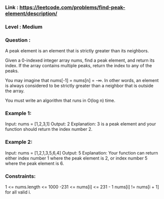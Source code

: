 ### Link : https://leetcode.com/problems/find-peak-element/description/
### Level : Medium


### Question : 

A peak element is an element that is strictly greater than its neighbors.

Given a 0-indexed integer array nums, find a peak element, and return its index. If the array contains multiple peaks, return the index to any of the peaks.

You may imagine that nums[-1] = nums[n] = -∞. In other words, an element is always considered to be strictly greater than a neighbor that is outside the array.

You must write an algorithm that runs in O(log n) time.

 

### Example 1:

Input: nums = [1,2,3,1]
Output: 2
Explanation: 3 is a peak element and your function should return the index number 2.
### Example 2:

Input: nums = [1,2,1,3,5,6,4]
Output: 5
Explanation: Your function can return either index number 1 where the peak element is 2, or index number 5 where the peak element is 6.
 

### Constraints:

1 <= nums.length <= 1000
-231 <= nums[i] <= 231 - 1
nums[i] != nums[i + 1] for all valid i.
